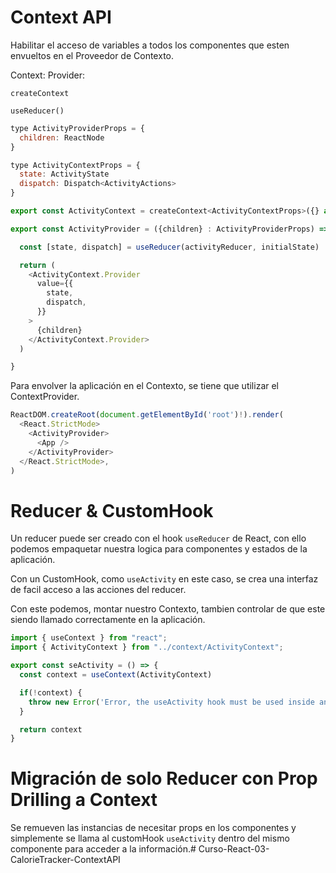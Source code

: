 

# Context API

Habilitar el acceso de variables a todos los componentes que esten envueltos en el Proveedor de Contexto.

Context:
Provider:

`createContext`

`useReducer()`

```Javascript
type ActivityProviderProps = {
  children: ReactNode
}

type ActivityContextProps = {
  state: ActivityState
  dispatch: Dispatch<ActivityActions>
}

export const ActivityContext = createContext<ActivityContextProps>({} as )

export const ActivityProvider = ({children} : ActivityProviderProps) => {

  const [state, dispatch] = useReducer(activityReducer, initialState)

  return (
    <ActivityContext.Provider
      value={{
        state,
        dispatch,
      }}
    >
      {children}
    </ActivityContext.Provider>
  )

}
```
Para envolver la aplicación en el Contexto, se tiene que utilizar el ContextProvider.

```Javascript
ReactDOM.createRoot(document.getElementById('root')!).render(
  <React.StrictMode>
    <ActivityProvider>
      <App /> 
    </ActivityProvider>
  </React.StrictMode>,
)
``` 

# Reducer & CustomHook

Un reducer puede ser creado con el hook ``useReducer`` de React, con ello podemos empaquetar nuestra logica para componentes y estados de la aplicación.

Con un CustomHook, como ``useActivity`` en este caso, se crea una interfaz de facil acceso a las acciones del reducer.

Con este podemos, montar nuestro Contexto, tambien controlar de que este siendo llamado correctamente en la aplicación.

```JavaScript
import { useContext } from "react";
import { ActivityContext } from "../context/ActivityContext";

export const seActivity = () => {
  const context = useContext(ActivityContext)

  if(!context) {
    throw new Error('Error, the useActivity hook must be used inside an ActivityProvider')
  }

  return context
}
```

# Migración de solo Reducer con Prop Drilling a Context

Se remueven las instancias de necesitar props en los componentes y simplemente se llama al customHook `useActivity` dentro del mismo componente para acceder a la información.#   C u r s o - R e a c t - 0 3 - C a l o r i e T r a c k e r - C o n t e x t A P I  
 